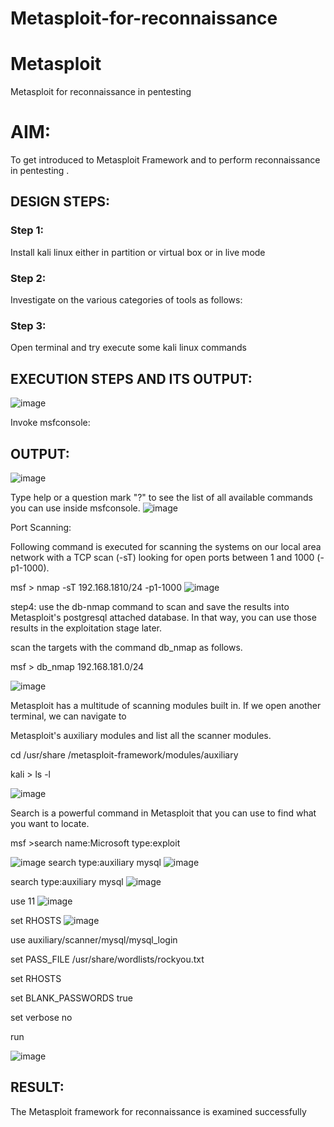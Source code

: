 # Metasploit-for-reconnaissance
# Metasploit
Metasploit for reconnaissance in pentesting

# AIM:

To get introduced to Metasploit Framework and to  perform reconnaissance  in pentesting .

## DESIGN STEPS:

### Step 1:

Install kali linux either in partition or virtual box or in live mode

### Step 2:

Investigate on the various categories of tools as follows:

### Step 3:

Open terminal and try execute some kali linux commands

## EXECUTION STEPS AND ITS OUTPUT:
![image](https://github.com/user-attachments/assets/e3799741-8857-46c2-bc0a-64aabf46b181)



Invoke msfconsole:
## OUTPUT:
![image](https://github.com/user-attachments/assets/38b39bfc-8277-4088-997c-548a48fa1d33)

Type help or a question mark "?" to see the list of all available commands you can use inside msfconsole.
![image](https://github.com/user-attachments/assets/77825746-89b4-45e6-9b22-5c9a657da087)

Port Scanning:

Following command is executed for scanning the systems on our local area network with a TCP scan (-sT) looking for open ports between 1 and 1000 (-p1-1000).

msf > nmap -sT 192.168.1810/24 -p1-1000
![image](https://github.com/user-attachments/assets/ff9e7997-1479-442e-b24c-55e584ff9ea8)

step4: use the db-nmap command to scan and save the results into Metasploit's postgresql attached database. In that way, you can use those results in the exploitation stage later.

scan the targets with the command db_nmap as follows.

msf > db_nmap 192.168.181.0/24

![image](https://github.com/user-attachments/assets/f7550393-dc7c-49c8-9248-be533651eb3c)

Metasploit has a multitude of scanning modules built in. If we open another terminal, we can navigate to

Metasploit's auxiliary modules and list all the scanner modules.

cd /usr/share /metasploit-framework/modules/auxiliary

kali > ls -l

![image](https://github.com/user-attachments/assets/2acfba34-35be-47e8-9425-fcb419b739b5)

Search is a powerful command in Metasploit that you can use to find what you want to locate.

msf >search name:Microsoft type:exploit

![image](https://github.com/user-attachments/assets/65985d14-de59-4fd8-8e3b-854659d3b992)
search type:auxiliary mysql
![image](https://github.com/user-attachments/assets/75a6e995-2e22-43fc-857c-bb6e26ee70aa)

search type:auxiliary mysql
![image](https://github.com/user-attachments/assets/7b6c961a-8267-49de-8fbc-a294d1c43d4b)

use 11
![image](https://github.com/user-attachments/assets/db0da20c-bc44-4b36-81d1-dca9c1fbd1cd)

set RHOSTS
![image](https://github.com/user-attachments/assets/3d8bc098-38b4-4449-a802-d0395fa0d79b)

use auxiliary/scanner/mysql/mysql_login



set PASS_FILE /usr/share/wordlists/rockyou.txt

set RHOSTS

set BLANK_PASSWORDS true

set verbose no

run

![image](https://github.com/user-attachments/assets/ee14073d-9e4a-4301-a452-1347a3ac715f)















## RESULT:
The Metasploit framework for reconnaissance is  examined successfully
